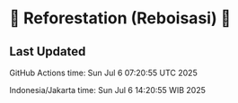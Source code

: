 
# 🌳 Reforestation (Reboisasi) 🌲

## Last Updated

GitHub Actions time: Sun Jul  6 07:20:55 UTC 2025

Indonesia/Jakarta time: Sun Jul  6 14:20:55 WIB 2025
